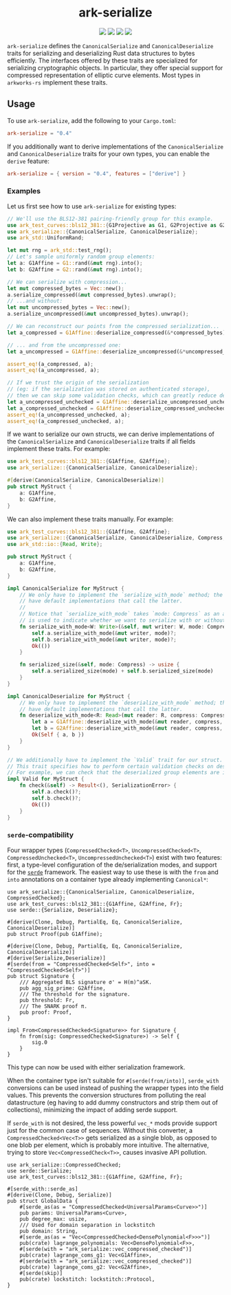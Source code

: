 <h1 align="center">ark-serialize</h1>
<p align="center">
    <img src="https://github.com/arkworks-rs/algebra/workflows/CI/badge.svg?branch=master">
    <a href="https://github.com/arkworks-rs/algebra/blob/master/LICENSE-APACHE"><img src="https://img.shields.io/badge/license-APACHE-blue.svg"></a>
    <a href="https://github.com/arkworks-rs/algebra/blob/master/LICENSE-MIT"><img src="https://img.shields.io/badge/license-MIT-blue.svg"></a>
    <a href="https://deps.rs/repo/github/arkworks-rs/algebra"><img src="https://deps.rs/repo/github/arkworks-rs/algebra/status.svg"></a>
</p>

`ark-serialize` defines the `CanonicalSerialize` and `CanonicalDeserialize` traits for serializing and deserializing Rust data structures to bytes efficiently. The interfaces offered by these traits are specialized for serializing cryptographic objects. In particular, they offer special support for compressed representation of elliptic curve elements.
Most types in `arkworks-rs` implement these traits.

## Usage

To use `ark-serialize`, add the following to your `Cargo.toml`:

```toml
ark-serialize = "0.4"
```

If you additionally want to derive implementations of the `CanonicalSerialize` and `CanonicalDeserialize` traits for your own types, you can enable the `derive` feature:

```toml
ark-serialize = { version = "0.4", features = ["derive"] }
```

### Examples

Let us first see how to use `ark-serialize` for existing types:

```rust
// We'll use the BLS12-381 pairing-friendly group for this example.
use ark_test_curves::bls12_381::{G1Projective as G1, G2Projective as G2, G1Affine, G2Affine};
use ark_serialize::{CanonicalSerialize, CanonicalDeserialize};
use ark_std::UniformRand;

let mut rng = ark_std::test_rng();
// Let's sample uniformly random group elements:
let a: G1Affine = G1::rand(&mut rng).into();
let b: G2Affine = G2::rand(&mut rng).into();

// We can serialize with compression...
let mut compressed_bytes = Vec::new();
a.serialize_compressed(&mut compressed_bytes).unwrap();
// ...and without:
let mut uncompressed_bytes = Vec::new();
a.serialize_uncompressed(&mut uncompressed_bytes).unwrap();

// We can reconstruct our points from the compressed serialization...
let a_compressed = G1Affine::deserialize_compressed(&*compressed_bytes).unwrap();

// ... and from the uncompressed one:
let a_uncompressed = G1Affine::deserialize_uncompressed(&*uncompressed_bytes).unwrap();

assert_eq!(a_compressed, a);
assert_eq!(a_uncompressed, a);

// If we trust the origin of the serialization
// (eg: if the serialization was stored on authenticated storage),
// then we can skip some validation checks, which can greatly reduce deserialization time.
let a_uncompressed_unchecked = G1Affine::deserialize_uncompressed_unchecked(&*uncompressed_bytes).unwrap();
let a_compressed_unchecked = G1Affine::deserialize_compressed_unchecked(&*compressed_bytes).unwrap();
assert_eq!(a_uncompressed_unchecked, a);
assert_eq!(a_compressed_unchecked, a);
```

If we want to serialize our own structs, we can derive implementations of the `CanonicalSerialize` and `CanonicalDeserialize` traits if all fields implement these traits. For example:

```rust
use ark_test_curves::bls12_381::{G1Affine, G2Affine};
use ark_serialize::{CanonicalSerialize, CanonicalDeserialize};

#[derive(CanonicalSerialize, CanonicalDeserialize)]
pub struct MyStruct {
    a: G1Affine,
    b: G2Affine,
}
```

We can also implement these traits manually. For example:

```rust
use ark_test_curves::bls12_381::{G1Affine, G2Affine};
use ark_serialize::{CanonicalSerialize, CanonicalDeserialize, Compress, SerializationError, Valid, Validate};
use ark_std::io::{Read, Write};

pub struct MyStruct {
    a: G1Affine,
    b: G2Affine,
}

impl CanonicalSerialize for MyStruct {
    // We only have to implement the `serialize_with_mode` method; the other methods 
    // have default implementations that call the latter.
    //
    // Notice that `serialize_with_mode` takes `mode: Compress` as an argument. This 
    // is used to indicate whether we want to serialize with or without compression.
    fn serialize_with_mode<W: Write>(&self, mut writer: W, mode: Compress) -> Result<(), SerializationError> {
        self.a.serialize_with_mode(&mut writer, mode)?;
        self.b.serialize_with_mode(&mut writer, mode)?;
        Ok(())
    }

    fn serialized_size(&self, mode: Compress) -> usize {
        self.a.serialized_size(mode) + self.b.serialized_size(mode)
    }
}

impl CanonicalDeserialize for MyStruct {
    // We only have to implement the `deserialize_with_mode` method; the other methods 
    // have default implementations that call the latter.
    fn deserialize_with_mode<R: Read>(mut reader: R, compress: Compress, validate: Validate) -> Result<Self, SerializationError> {
        let a = G1Affine::deserialize_with_mode(&mut reader, compress, validate)?;
        let b = G2Affine::deserialize_with_mode(&mut reader, compress, validate)?;
        Ok(Self { a, b })
    }
}

// We additionally have to implement the `Valid` trait for our struct.
// This trait specifies how to perform certain validation checks on deserialized types.
// For example, we can check that the deserialized group elements are in the prime-order subgroup.
impl Valid for MyStruct {
    fn check(&self) -> Result<(), SerializationError> {
        self.a.check()?;
        self.b.check()?;
        Ok(())
    }
}
```

### `serde`-compatibility

Four wrapper types (`CompressedChecked<T>`, `UncompressedChecked<T>`, `CompressedUnchecked<T>`, `UncompressedUnchecked<T>`) exist with two features: first, a type-level configuration of the de/serialization modes, and support for the [`serde`](https://serde.rs) framework. The easiest way to use these is with the `from` and `into` annotations on a container type already implementing `Canonical*`:

```rust,ignore
use ark_serialize::{CanonicalSerialize, CanonicalDeserialize, CompressedChecked};
use ark_test_curves::bls12_381::{G1Affine, G2Affine, Fr};
use serde::{Serialize, Deserialize};

#[derive(Clone, Debug, PartialEq, Eq, CanonicalSerialize, CanonicalDeserialize)]
pub struct Proof(pub G1Affine);

#[derive(Clone, Debug, PartialEq, Eq, CanonicalSerialize, CanonicalDeserialize)]
#[derive(Serialize,Deserialize)]
#[serde(from = "CompressedChecked<Self>", into = "CompressedChecked<Self>")]
pub struct Signature {
    /// Aggregated BLS signature σ' = H(m)^aSK.
    pub agg_sig_prime: G2Affine,
    /// The threshold for the signature.
    pub threshold: Fr,
    /// The SNARK proof π.
    pub proof: Proof,
}

impl From<CompressedChecked<Signature>> for Signature {
    fn from(sig: CompressedChecked<Signature>) -> Self {
        sig.0
    }
}
```

This type can now be used with either serialization framework.

When the container type isn't suitable for `#[serde(from/into)]`, `serde_with` conversions can be used instead of pushing the wrapper types into the field values. This prevents the conversion structures from polluting the real datastructure (eg having to add dummy constructors and strip them out of collections), minimizing the impact of adding serde support.

If `serde_with` is not desired, the less powerful `vec_*` mods provide support just for the common case of sequences. Without this converter, a `CompressedChecked<Vec<T>>` gets serialized as a single blob, as opposed to one blob per element, which is probably more intuitive. The alternative, trying to store `Vec<CompressedCheck<T>>`, causes invasive API pollution.

```rust,ignore
use ark_serialize::CompressedChecked;
use serde::Serialize;
use ark_test_curves::bls12_381::{G1Affine, G2Affine, Fr};

#[serde_with::serde_as]
#[derive(Clone, Debug, Serialize)]
pub struct GlobalData {
    #[serde_as(as = "CompressedChecked<UniversalParams<Curve>>")]
    pub params: UniversalParams<Curve>,
    pub degree_max: usize,
    /// Used for domain separation in lockstitch
    pub domain: String,
    #[serde_as(as = "Vec<CompressedChecked<DensePolynomial<F>>>")]
    pub(crate) lagrange_polynomials: Vec<DensePolynomial<F>>,
    #[serde(with = "ark_serialize::vec_compressed_checked")]
    pub(crate) lagrange_coms_g1: Vec<G1Affine>,
    #[serde(with = "ark_serialize::vec_compressed_checked")]
    pub(crate) lagrange_coms_g2: Vec<G2Affine>,
    #[serde(skip)]
    pub(crate) lockstitch: lockstitch::Protocol,
}
```